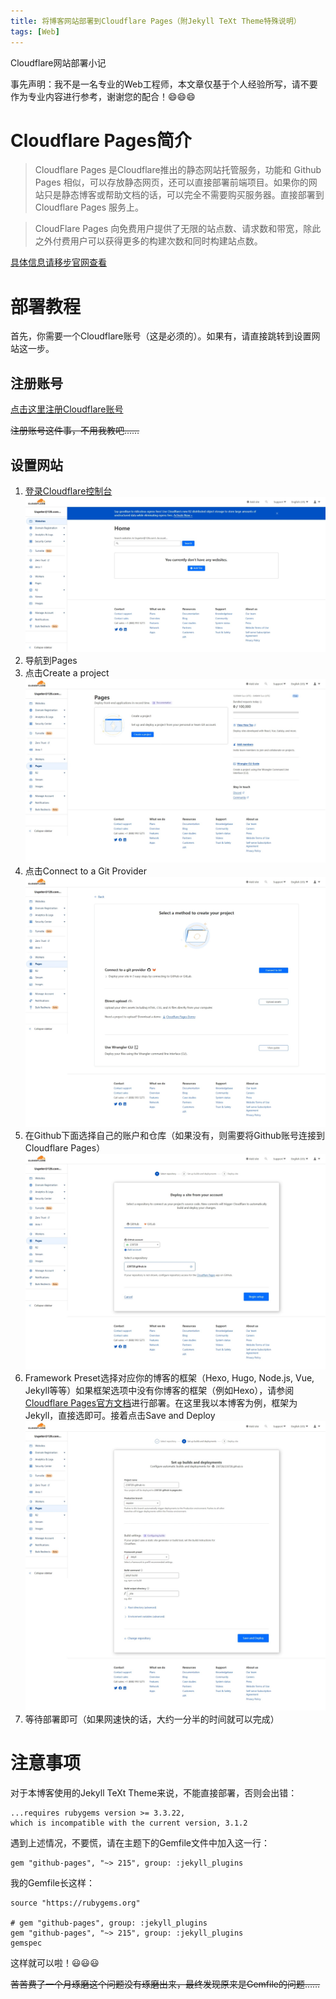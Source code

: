 ```yaml
---
title: 将博客网站部署到Cloudflare Pages（附Jekyll TeXt Theme特殊说明）
tags: [Web]
---
```


Cloudflare网站部署小记

<!--more-->

事先声明：我不是一名专业的Web工程师，本文章仅基于个人经验所写，请不要作为专业内容进行参考，谢谢您的配合！:smile::smile::smile:

# Cloudflare Pages简介

> Cloudflare Pages 是Cloudflare推出的静态网站托管服务，功能和 Github Pages 相似，可以存放静态网页，还可以直接部署前端项目。如果你的网站只是静态博客或帮助文档的话，可以完全不需要购买服务器。直接部署到 Cloudflare Pages 服务上。

> CloudFlare Pages 向免费用户提供了无限的站点数、请求数和带宽，除此之外付费用户可以获得更多的构建次数和同时构建站点数。

[具体信息请移步官网查看](https://pages.cloudflare.com/)

# 部署教程

首先，你需要一个Cloudflare账号（这是必须的）。如果有，请直接跳转到设置网站这一步。

## 注册账号

[点击这里注册Cloudflare账号](https://dash.cloudflare.com/sign-up)

~~注册账号这件事，不用我教吧……~~

## 设置网站

1. [登录Cloudflare控制台](https://dash.cloudflare.com/) ![Cloudflare控制台](/screenshots/cfdash-1.jpeg)
2. 导航到Pages 
3. 点击Create a project ![创建项目](/screenshots/cfdash-2.jpeg)
4. 点击Connect to a Git Provider ![连接仓库](/screenshots/cfdash-3.jpeg)
5. 在Github下面选择自己的账户和仓库（如果没有，则需要将Github账号连接到Cloudflare Pages） ![连接账户](/screenshots/cfdash-4.jpeg)
6. Framework Preset选择对应你的博客的框架（Hexo, Hugo, Node.js, Vue, Jekyll等等）如果框架选项中没有你博客的框架（例如Hexo），请参阅[Cloudflare Pages官方文档](https://developers.cloudflare.com/pages/framework-guides/)进行部署。在这里我以本博客为例，框架为Jekyll，直接选即可。接着点击Save and Deploy ![博客框架](/screenshots/cfdash-5.jpeg)
7. 等待部署即可（如果网速快的话，大约一分半的时间就可以完成）

# 注意事项

对于本博客使用的Jekyll TeXt Theme来说，不能直接部署，否则会出错：
```
...requires rubygems version >= 3.3.22,
which is incompatible with the current version, 3.1.2
```
遇到上述情况，不要慌，请在主题下的Gemfile文件中加入这一行：
```
gem "github-pages", "~> 215", group: :jekyll_plugins
```
我的Gemfile长这样：
```
source "https://rubygems.org"

# gem "github-pages", group: :jekyll_plugins
gem "github-pages", "~> 215", group: :jekyll_plugins
gemspec
```
这样就可以啦！:smiley::smiley::smiley:

~~苦苦费了一个月琢磨这个问题没有琢磨出来，最终发现原来是Gemfile的问题……~~
